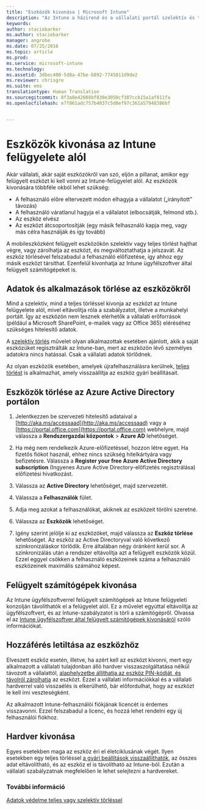 ```yaml
---
title: "Eszközök kivonása | Microsoft Intune"
description: "Az Intune a házirend és a vállalati portál szelektív és teljes törlését is támogatja az eszközök az Intune-kezelésből való eltávolításához."
keywords: 
author: staciebarker
ms.author: staciebarker
manager: angrobe
ms.date: 07/25/2016
ms.topic: article
ms.prod: 
ms.service: microsoft-intune
ms.technology: 
ms.assetid: 3dbec400-5d8a-47be-b892-7745811d9de2
ms.reviewer: chrisgre
ms.suite: ems
translationtype: Human Translation
ms.sourcegitcommit: 8f3a8e42688bf830e3050cf387ccb15a1af811fa
ms.openlocfilehash: e7f861adc757b4037c5d0ef97c361a57948386bf


---
```


# <a name="retire-devices-from-intune-management"></a>Eszközök kivonása az Intune felügyelete alól

Akár vállalati, akár saját eszközökről van szó, eljön a pillanat, amikor egy felügyelt eszközt ki kell vonni az Intune-felügyelet alól. Az eszközök kivonására többféle okból lehet szükség:

-   A felhasználó előre eltervezett módon elhagyja a vállalatot („irányított” távozás)
-   A felhasználó váratlanul hagyja el a vállalatot (elbocsátják, felmond stb.).
-   Az eszköz elvész
-   Az eszközt átcsoportosítják (egy másik felhasználó kapja meg, vagy más célra használják és így tovább)

A mobileszközként felügyelt eszközökön szelektív vagy teljes törlést hajthat végre, vagy zárolhatja az eszközt, és megváltoztathatja a jelszavát. Az eszköz törlésével felszabadul a felhasználó előfizetése, így ahhoz egy másik eszközt társíthat. Ezenfelül kivonhatja az Intune ügyfélszoftver által felügyelt számítógépeket is.

## <a name="wipe-data-and-apps-from-devices"></a>Adatok és alkalmazások törlése az eszközökről
Mind a szelektív, mind a teljes törléssel kivonja az eszközt az Intune felügyelete alól, mivel eltávolítja róla a szabályzatot, illetve a munkahelyi portált. Így az eszközön nem lesznek elérhetők a vállalati erőforrások (például a Microsoft SharePoint, e-mailek vagy az Office 365) eléréséhez szükséges hitelesítő adatok.

A [szelektív törlés](use-remote-wipe-to-help-protect-data-using-microsoft-intune.md#selective-wipe) művelet olyan alkalmazottak esetében ajánlott, akik a saját eszközüket regisztrálták az Intune-ban, mert az eszközön lévő személyes adatokra nincs hatással. Csak a vállalati adatok törlődnek.

Az olyan eszközök esetében, amelyek újrafelhasználásra kerülnek, [teljes törlést](use-remote-wipe-to-help-protect-data-using-microsoft-intune.md#full-wipe) is alkalmazhat, amely visszaállítja az eszköz gyári beállításait.

## <a name="to-delete-devices-in-the-azure-active-directory-portal"></a>Eszközök törlése az Azure Active Directory portálon

1.  Jelentkezzen be szervezeti hitelesítő adataival a [http://aka.ms/accessaad](http://aka.ms/accessaad) vagy a [https://portal.office.com](https://portal.office.com) webhelyre, majd válassza a **Rendszergazdai központok** &gt; **Azure AD** lehetőséget.

2.  Ha még nem rendelkezik Azure-előfizetéssel, hozzon létre egyet. Ha fizetős fiókot használ, ehhez nincs szükség hitelkártyára vagy befizetésre. Válassza a **Register your free Azure Active Directory subscription** (Ingyenes Azure Active Directory-előfizetés regisztrálása) előfizetési hivatkozást.

4.  Válassza az **Active Directory** lehetőséget, majd szervezetét.

5.  Válassza a **Felhasználók** fület.

6.  Adja meg azokat a felhasználókat, akiknek az eszközeit törölni szeretné.

7.  Válassza az **Eszközök** lehetőséget.

8.  Igény szerint jelölje ki az eszközöket, majd válassza az **Eszköz törlése** lehetőséget. Az eszköz az Active Directoryval való következő szinkronizáláskor törlődik. Erre általában négy óránként kerül sor. A szinkronizálás után a rendszer eltávolítja azt a felügyelt eszközök közül. Ezzel eggyel csökken a felhasználó eszközeinek száma a felhasználó eszközeinek maximális számához képest.

## <a name="retire-managed-computers"></a>Felügyelt számítógépek kivonása
Az Intune ügyfélszoftverrel felügyelt számítógépek az Intune felügyeleti konzolján távolíthatók el a felügyelet alól. Ez a művelet egyúttal eltávolítja az ügyfélszoftvert, és az Intune-szabályzatot is törli a számítógépről. Olvassa el az [Intune ügyfélszoftver által felügyelt számítógépek kivonásáról](retire-a-windows-pc-with-microsoft-intune.md) szóló információkat.

## <a name="block-access-a-device"></a>Hozzáférés letiltása az eszközhöz
Elveszett eszköz esetén, illetve, ha azért kell az eszközt kivonni, mert egy alkalmazott a vállalati tulajdonban álló hardver visszaszolgáltatása nélkül távozott a vállalattól, [alaphelyzetbe állíthatja az eszköz PIN-kódját, és távolról zárolhatja](use-remote-lock-and-passcode-reset-in-microsoft-intune.md) az eszközt. Ezzel a vállalati információkkal és a vállalati hardverrel való visszaélés is elkerülhető, bár előfordulhat, hogy az eszközt le kell írni veszteségként.

Az alkalmazott Intune-felhasználói fiókjának licencét is érdemes visszavonni. Ezzel felszabadul a licenc, és hozzá lehet rendelni egy új felhasználói fiókhoz.

## <a name="retire-hardware"></a>Hardver kivonása
Egyes esetekben maga az eszköz éri el életciklusának végét. Ilyen esetekben egy teljes törléssel [a gyári beállítások visszaállíthatók](use-remote-wipe-to-help-protect-data-using-microsoft-intune.md), az összes adat eltávolítható, és az eszköz el is távolítható az Intune-ból. Ezután a vállalati szabályzatnak megfelelően le lehet selejtezni a hardvereket.

### <a name="see-also"></a>További információ
[Adatok védelme teljes vagy szelektív törléssel](use-remote-wipe-to-help-protect-data-using-microsoft-intune.md)



<!--HONumber=Dec16_HO2-->


